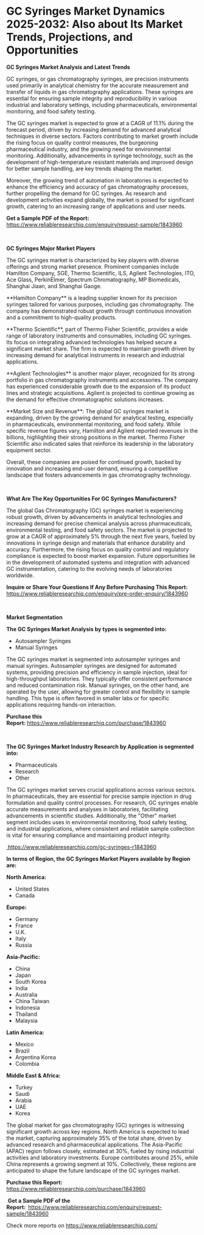 <p><h1>GC Syringes Market Dynamics 2025-2032: Also about Its Market Trends, Projections, and Opportunities</h1></p><p><strong>GC Syringes Market Analysis and Latest Trends</strong></p>
<p><p>GC syringes, or gas chromatography syringes, are precision instruments used primarily in analytical chemistry for the accurate measurement and transfer of liquids in gas chromatography applications. These syringes are essential for ensuring sample integrity and reproducibility in various industrial and laboratory settings, including pharmaceuticals, environmental monitoring, and food safety testing.</p><p>The GC syringes market is expected to grow at a CAGR of 11.1% during the forecast period, driven by increasing demand for advanced analytical techniques in diverse sectors. Factors contributing to market growth include the rising focus on quality control measures, the burgeoning pharmaceutical industry, and the growing need for environmental monitoring. Additionally, advancements in syringe technology, such as the development of high-temperature resistant materials and improved design for better sample handling, are key trends shaping the market.</p><p>Moreover, the growing trend of automation in laboratories is expected to enhance the efficiency and accuracy of gas chromatography processes, further propelling the demand for GC syringes. As research and development activities expand globally, the market is poised for significant growth, catering to an increasing range of applications and user needs.</p></p>
<p><strong>Get a Sample PDF of the Report:&nbsp;</strong> <a href="https://www.reliableresearchiq.com/enquiry/request-sample/1843960?utm_campaign=2293&utm_medium=2&utm_source=Github&utm_content=ia&utm_term=03032025&utm_id=gc-syringes">https://www.reliableresearchiq.com/enquiry/request-sample/1843960</a></p>
<p>&nbsp;</p>
<p><strong>GC Syringes Major Market Players</strong></p>
<p><p>The GC syringes market is characterized by key players with diverse offerings and strong market presence. Prominent companies include Hamilton Company, SGE, Thermo Scientific, ILS, Agilent Technologies, ITO, Ace Glass, PerkinElmer, Spectrum Chromatography, MP Biomedicals, Shanghai Jiaan, and Shanghai Gaoge.</p><p>**Hamilton Company** is a leading supplier known for its precision syringes tailored for various purposes, including gas chromatography. The company has demonstrated robust growth through continuous innovation and a commitment to high-quality products.</p><p>**Thermo Scientific**, part of Thermo Fisher Scientific, provides a wide range of laboratory instruments and consumables, including GC syringes. Its focus on integrating advanced technologies has helped secure a significant market share. The firm is expected to maintain growth driven by increasing demand for analytical instruments in research and industrial applications.</p><p>**Agilent Technologies** is another major player, recognized for its strong portfolio in gas chromatography instruments and accessories. The company has experienced considerable growth due to the expansion of its product lines and strategic acquisitions. Agilent is projected to continue growing as the demand for effective chromatographic solutions increases.</p><p>**Market Size and Revenue**: The global GC syringes market is expanding, driven by the growing demand for analytical testing, especially in pharmaceuticals, environmental monitoring, and food safety. While specific revenue figures vary, Hamilton and Agilent reported revenues in the billions, highlighting their strong positions in the market. Thermo Fisher Scientific also indicated sales that reinforce its leadership in the laboratory equipment sector.</p><p>Overall, these companies are poised for continued growth, backed by innovation and increasing end-user demand, ensuring a competitive landscape that fosters advancements in gas chromatography technology.</p></p>
<p>&nbsp;</p>
<p><strong>What Are The Key Opportunities For GC Syringes Manufacturers?</strong></p>
<p><p>The global Gas Chromatography (GC) syringes market is experiencing robust growth, driven by advancements in analytical technologies and increasing demand for precise chemical analysis across pharmaceuticals, environmental testing, and food safety sectors. The market is projected to grow at a CAGR of approximately 5% through the next five years, fueled by innovations in syringe design and materials that enhance durability and accuracy. Furthermore, the rising focus on quality control and regulatory compliance is expected to boost market expansion. Future opportunities lie in the development of automated systems and integration with advanced GC instrumentation, catering to the evolving needs of laboratories worldwide.</p></p>
<p><strong>Inquire or Share Your Questions If Any Before Purchasing This Report:</strong> <a href="https://www.reliableresearchiq.com/enquiry/pre-order-enquiry/1843960?utm_campaign=2293&utm_medium=2&utm_source=Github&utm_content=ia&utm_term=03032025&utm_id=gc-syringes">https://www.reliableresearchiq.com/enquiry/pre-order-enquiry/1843960</a></p>
<p>&nbsp;</p>
<p><strong>Market Segmentation</strong></p>
<p><strong>The GC Syringes Market Analysis by types is segmented into:</strong></p>
<p><ul><li>Autosampler Syringes</li><li>Manual Syringes</li></ul></p>
<p><p>The GC syringes market is segmented into autosampler syringes and manual syringes. Autosampler syringes are designed for automated systems, providing precision and efficiency in sample injection, ideal for high-throughput laboratories. They typically offer consistent performance and reduced contamination risk. Manual syringes, on the other hand, are operated by the user, allowing for greater control and flexibility in sample handling. This type is often favored in smaller labs or for specific applications requiring hands-on interaction.</p></p>
<p><strong>Purchase this Report:&nbsp;</strong><a href="https://www.reliableresearchiq.com/purchase/1843960?utm_campaign=2293&utm_medium=2&utm_source=Github&utm_content=ia&utm_term=03032025&utm_id=gc-syringes">https://www.reliableresearchiq.com/purchase/1843960</a></p>
<p>&nbsp;</p>
<p><strong>The GC Syringes Market Industry Research by Application is segmented into:</strong></p>
<p><ul><li>Pharmaceuticals</li><li>Research</li><li>Other</li></ul></p>
<p><p>The GC syringes market serves crucial applications across various sectors. In pharmaceuticals, they are essential for precise sample injection in drug formulation and quality control processes. For research, GC syringes enable accurate measurements and analyses in laboratories, facilitating advancements in scientific studies. Additionally, the "Other" market segment includes uses in environmental monitoring, food safety testing, and industrial applications, where consistent and reliable sample collection is vital for ensuring compliance and maintaining product integrity.</p></p>
<p><a href="https://www.reliableresearchiq.com/gc-syringes-r1843960?utm_campaign=2293&utm_medium=2&utm_source=Github&utm_content=ia&utm_term=03032025&utm_id=gc-syringes">&nbsp;https://www.reliableresearchiq.com/gc-syringes-r1843960</a></p>
<p><strong>In terms of Region, the GC Syringes Market Players available by Region are:</strong></p>
<p>
    <p> <strong> North America: </strong>
        <ul>
            <li>United States</li>
            <li>Canada</li>
        </ul>
        </p> 
    <p> <strong> Europe: </strong>
        <ul>
            <li>Germany</li>
            <li>France</li>
            <li>U.K.</li>
            <li>Italy</li>
            <li>Russia</li>
        </ul>
        </p> 
    <p> <strong> Asia-Pacific: </strong>
        <ul>
            <li>China</li>
            <li>Japan</li>
            <li>South Korea</li>
            <li>India</li>
            <li>Australia</li>
            <li>China Taiwan</li>
            <li>Indonesia</li>
            <li>Thailand</li>
            <li>Malaysia</li>
        </ul>
        </p> 
    <p> <strong> Latin America: </strong>
        <ul>
            <li>Mexico</li>
            <li>Brazil</li>
            <li>Argentina Korea</li>
            <li>Colombia</li>
        </ul>
        </p> 
    <p> <strong> Middle East & Africa: </strong>
        <ul>
            <li>Turkey</li>
            <li>Saudi</li>
            <li>Arabia</li>
            <li>UAE</li>
            <li>Korea</li>
        </ul>
    </p>
    </p>
<p><p>The global market for gas chromatography (GC) syringes is witnessing significant growth across key regions. North America is expected to lead the market, capturing approximately 35% of the total share, driven by advanced research and pharmaceutical applications. The Asia-Pacific (APAC) region follows closely, estimated at 30%, fueled by rising industrial activities and laboratory investments. Europe contributes around 25%, while China represents a growing segment at 10%. Collectively, these regions are anticipated to shape the future landscape of the GC syringes market.</p></p>
<p><strong>Purchase this Report: </strong><a href="https://www.reliableresearchiq.com/purchase/1843960?utm_campaign=2293&utm_medium=2&utm_source=Github&utm_content=ia&utm_term=03032025&utm_id=gc-syringes">https://www.reliableresearchiq.com/purchase/1843960</a></p>
<p>&nbsp;<strong>Get a Sample PDF of the Report:&nbsp;&nbsp;</strong><a href="https://www.reliableresearchiq.com/enquiry/request-sample/1843960?utm_campaign=2293&utm_medium=2&utm_source=Github&utm_content=ia&utm_term=03032025&utm_id=gc-syringes">https://www.reliableresearchiq.com/enquiry/request-sample/1843960</a></p>
<p><strong></strong></p>
<p>Check more reports on <a href="https://www.reliableresearchiq.com/?utm_campaign=2293&utm_medium=2&utm_source=Github&utm_content=ia&utm_term=03032025&utm_id=gc-syringes">https://www.reliableresearchiq.com/</a></p>